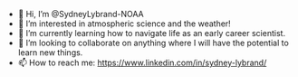 - 👋 Hi, I’m @SydneyLybrand-NOAA
- 👀 I’m interested in atmospheric science and the weather!
- 🌱 I’m currently learning how to navigate life as an early career scientist.
- 💞️ I’m looking to collaborate on anything where I will have the potential to learn new things.
- 📫 How to reach me: https://www.linkedin.com/in/sydney-lybrand/

<!---
SydneyLybrand-NOAA/SydneyLybrand-NOAA is a ✨ special ✨ repository because its `README.md` (this file) appears on your GitHub profile.
You can click the Preview link to take a look at your changes.
--->
